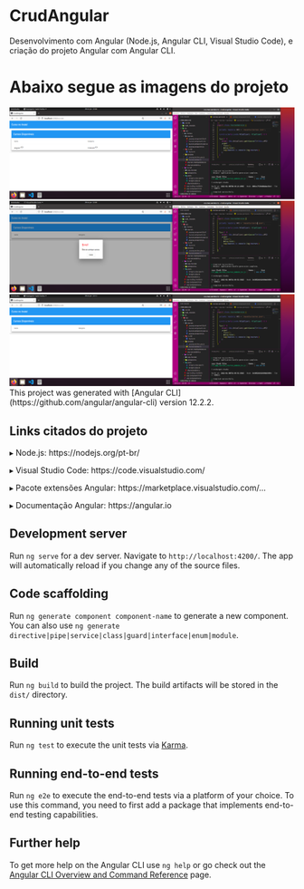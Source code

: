 # CrudAngular
<p>Desenvolvimento com Angular (Node.js, Angular CLI, Visual Studio Code), e criação do projeto Angular com Angular CLI.</p>
<h1>Abaixo segue as imagens do projeto</h1>
<img src="./src/img/img1.png" alt="img">
<img src="./src/img/img2.png" alt="img">
<img src="./src/img/img3.png" alt="img">
This project was generated with [Angular CLI](https://github.com/angular/angular-cli) version 12.2.2.

## Links citados do projeto
<p>
  ▸ Node.js: https://nodejs.org/pt-br/</p>
<p>
  ▸ Visual Studio Code: https://code.visualstudio.com/</p>
<p>
  ▸ Pacote extensões Angular: https://marketplace.visualstudio.com/...</p>
<p>
  ▸ Documentação Angular: https://angular.io</p>


## Development server

Run `ng serve` for a dev server. Navigate to `http://localhost:4200/`. The app will automatically reload if you change any of the source files.

## Code scaffolding

Run `ng generate component component-name` to generate a new component. You can also use `ng generate directive|pipe|service|class|guard|interface|enum|module`.

## Build

Run `ng build` to build the project. The build artifacts will be stored in the `dist/` directory.

## Running unit tests

Run `ng test` to execute the unit tests via [Karma](https://karma-runner.github.io).

## Running end-to-end tests

Run `ng e2e` to execute the end-to-end tests via a platform of your choice. To use this command, you need to first add a package that implements end-to-end testing capabilities.

## Further help

To get more help on the Angular CLI use `ng help` or go check out the [Angular CLI Overview and Command Reference](https://angular.io/cli) page.
